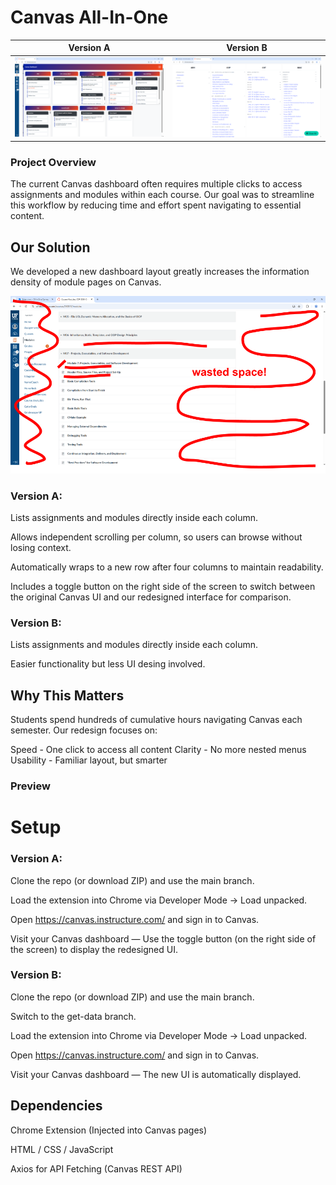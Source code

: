 # Canvas All-In-One

Version A             |  Version B
:-------------------------:|:-------------------------:
![](./readme/versionA.png)  |  ![](./readme/versionB.png)

### Project Overview

The current Canvas dashboard often requires multiple clicks to access assignments and modules within each course. Our goal was to streamline this workflow by reducing time and effort spent navigating to essential content.

## Our Solution

We developed a new dashboard layout greatly increases the information density of module pages on Canvas.

![image info](./readme/wasted_space.png)

### Version A:
Lists assignments and modules directly inside each column.

Allows independent scrolling per column, so users can browse without losing context.

Automatically wraps to a new row after four columns to maintain readability.

Includes a toggle button on the right side of the screen to switch between the original Canvas UI and our redesigned interface for comparison.

### Version B:
Lists assignments and modules directly inside each column.

Easier functionality but less UI desing involved.

## Why This Matters

Students spend hundreds of cumulative hours navigating Canvas each semester. Our redesign focuses on:

Speed - One click to access all content
Clarity - No more nested menus
Usability - Familiar layout, but smarter

### Preview

# Setup
### Version A:
Clone the repo (or download ZIP) and use the main branch.

Load the extension into Chrome via Developer Mode → Load unpacked.

Open https://canvas.instructure.com/ and sign in to Canvas.

Visit your Canvas dashboard — Use the toggle button (on the right side of the screen) to display the redesigned UI.

### Version B:
Clone the repo (or download ZIP) and use the main branch.

Switch to the get-data branch.

Load the extension into Chrome via Developer Mode → Load unpacked.

Open https://canvas.instructure.com/ and sign in to Canvas.

Visit your Canvas dashboard — The new UI is automatically displayed.

## Dependencies

Chrome Extension (Injected into Canvas pages)

HTML / CSS / JavaScript

Axios for API Fetching (Canvas REST API)
